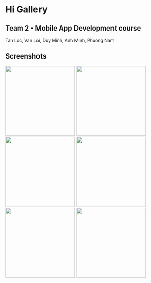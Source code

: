 # Hi Gallery
## Team 2 - Mobile App Development course
Tan Loc, Van Loi, Duy Minh, Anh Minh, Phuong Nam
## Screenshots
<p float="left">
  <img src="https://user-images.githubusercontent.com/90912187/146320195-b987f2de-76da-4f0b-9cb0-4aef11b796ce.png" width="220" />
  <img src="https://user-images.githubusercontent.com/90912187/146320269-37a5f351-5cfc-4781-901a-bf666a5f3b51.png" width="220" /> 
  <img src="https://user-images.githubusercontent.com/90912187/146320231-f65bac31-c24d-4f15-b5bc-ba16f670e20b.png" width="220" />
  <img src="https://user-images.githubusercontent.com/90912187/146320235-061fb723-7342-4ac0-879b-70dbe28c3f86.png" width="220" />
  <img src="https://user-images.githubusercontent.com/90912187/146320286-7abff988-c049-42ce-9a5f-4d40691f7c59.png" width="220" /> 
  <img src="https://user-images.githubusercontent.com/90912187/146320277-bf4bf175-2d62-4a41-86e8-18500f31bf67.png" width="220" />
</p>
